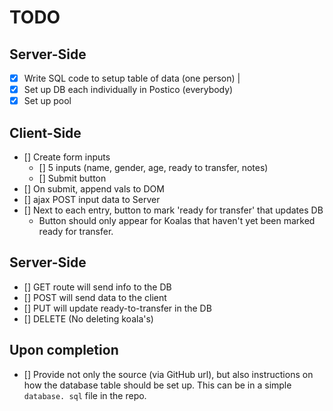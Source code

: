 # TODO

## Server-Side
- [x] Write SQL code to setup table of data (one person)              |
- [x] Set up DB each individually in Postico (everybody)
- [x] Set up pool

## Client-Side
- [] Create form inputs
  - [] 5 inputs (name, gender, age, ready to transfer, notes)
  - [] Submit button
- [] On submit, append vals to DOM
- [] ajax POST input data to Server
- [] Next to each entry, button to mark 'ready for transfer' that updates DB
  - Button should only appear for Koalas that haven't yet been marked ready for transfer.

## Server-Side
- [] GET route will send info to the DB
- [] POST will send data to the client
- [] PUT will update ready-to-transfer in the DB
- [] DELETE (No deleting koala's)

## Upon completion

- [] Provide not only the source (via GitHub url), but also instructions on how the database table should be set up. This can be in a simple `database. sql` file in the repo. 